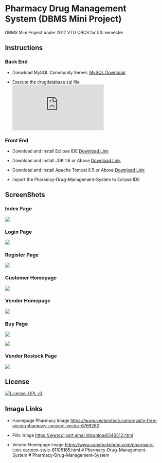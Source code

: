 # Pharmacy Drug Management System (DBMS Mini Project)
DBMS Mini Project under 2017 VTU CBCS for 5th semester

## Instructions
### Back End
* Donwload MySQL Community Server.
  [MySQL Download](https://dev.mysql.com/downloads/windows/installer/8.0.html)

* Execute the drugdatabase.sql file ![](https://github.com/Sathvik149/Pharmacy-Drug-Management-System/blob/master/drugdatabase.sql)

### Front End
* Download and Install Eclipse IDE [Download Link](https://www.eclipse.org/downloads/packages/release/2019-12/r/eclipse-ide-enterprise-java-developers)

* Download and Install JDK 1.8 or Above [Download Link](https://www.oracle.com/technetwork/java/javase/downloads/index.html)

* Download and Install Apache Tomcat 8.5 or Above [Download Link](https://tomcat.apache.org/download-80.cgi)

* Import the Pharamcy-Drug-Management-System to Eclipse IDE 

## ScreenShots
### Index Page
![](Screenshots/Index.png)


### Login Page
![](Screenshots/Login.png)


### Register Page
![](Screenshots/SellerRegister.png)


### Customer Homepage
![](Screenshots/CustomerHomepage.png)


### Vendor Homepage
![](Screenshots/VendorHomepage.png)


### Buy Page
![](Screenshots/Buy%201.png)


![](Screenshots/Buy%202.png)


### Vendor Restock Page
![](Screenshots/Restock.png)


## License
[![License: GPL v3](https://img.shields.io/badge/License-GPLv3-blue.svg)](https://github.com/Znsored/Pharmacy-Drug-Management-System/blob/master/LICENSE)

## Image Links

* Homepage Pharmacy Image
  https://www.vectorstock.com/royalty-free-vector/pharmacy-concept-vector-6769260

* Pills Image
  https://www.clipart.email/download/346512.html
  
* Vendor Homepage Image
  https://www.canstockphoto.com/pharmacy-icon-cartoon-style-61106165.html
#   P h a r m a c y - D r u g - M a n a g e m e n t - S y s t e m  
 #   P h a r m a c y - D r u g - M a n a g e m e n t - S y s t e m  
 